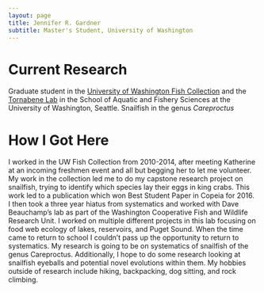 ```yaml
---
layout: page
title: Jennifer R. Gardner
subtitle: Master's Student, University of Washington
---
```


# Current Research
Graduate student in the [University of Washington Fish Collection](https://www.burkemuseum.org/collections-and-research/biology/ichthyology) and the [Tornabene Lab](https://www.fishsystematics.com/) in the School of Aquatic and Fishery Sciences at the University of Washington, Seattle. Snailfish in the genus *Careproctus*
# How I Got Here
I worked in the UW Fish Collection from 2010-2014, after meeting Katherine at an incoming freshmen event and all but begging her to let me volunteer. My work in the collection led me to do my capstone research project on snailfish, trying to identify which species lay their eggs in king crabs. This work led to a publication which won Best Student Paper in Copeia for 2016.  I then took a three year hiatus from systematics and worked with Dave Beauchamp’s lab as part of the Washington Cooperative Fish and Wildlife Research Unit. I worked on multiple different projects in this lab focusing on food web ecology of lakes, reservoirs, and Puget Sound. When the time came to return to school I couldn’t pass up the opportunity to return to systematics. My research is going to be on systematics of snailfish of the genus Careproctus. Additionally, I hope to do some research looking at snailfish eyeballs and potential novel evolutions within them. My hobbies outside of research include hiking, backpacking, dog sitting, and rock climbing.
